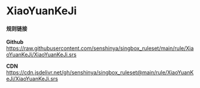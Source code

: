 # XiaoYuanKeJi

#### 规则链接

**Github**
https://raw.githubusercontent.com/senshinya/singbox_ruleset/main/rule/XiaoYuanKeJi/XiaoYuanKeJi.srs

**CDN**
https://cdn.jsdelivr.net/gh/senshinya/singbox_ruleset@main/rule/XiaoYuanKeJi/XiaoYuanKeJi.srs